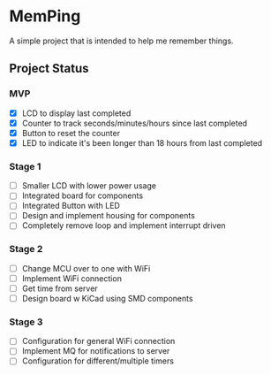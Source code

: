# MemPing

A simple project that is intended to help me remember things.

## Project Status

### MVP
- [x] LCD to display last completed
- [x] Counter to track seconds/minutes/hours since last completed
- [x] Button to reset the counter
- [x] LED to indicate it's been longer than 18 hours from last completed

### Stage 1
- [ ] Smaller LCD with lower power usage
- [ ] Integrated board for components
- [ ] Integrated Button with LED
- [ ] Design and implement housing for components
- [ ] Completely remove loop and implement interrupt driven

### Stage 2
- [ ] Change MCU over to one with WiFi
- [ ] Implement WiFi connection
- [ ] Get time from server
- [ ] Design board w KiCad using SMD components

### Stage 3
- [ ] Configuration for general WiFi connection
- [ ] Implement MQ for notifications to server
- [ ] Configuration for different/multiple timers
